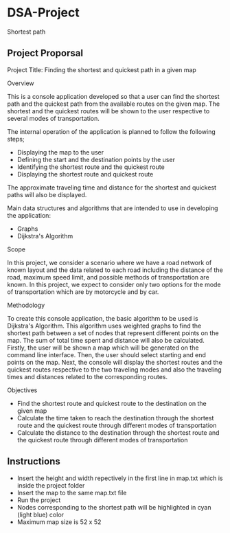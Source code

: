 # DSA-Project
Shortest path

Project Proporsal
-----------------------------------------------------------------------------------------------------------------------------------------------------------------------
Project Title: Finding the shortest and quickest path in a given map

Overview

This is a console application developed so that a user can find the shortest path and the quickest path from the available routes on the given map. 
The shortest and the quickest routes will be shown to the user respective to several modes of transportation.

The internal operation of the application is planned to follow the following steps;

* Displaying the map to the user
* Defining the start and the destination points by the user
* Identifying the shortest route and the quickest route
* Displaying the shortest route and quickest route
  
The approximate traveling time and distance for the shortest and quickest paths will also be displayed.

Main data structures and algorithms that are intended to use in developing the application:

* Graphs
* Dijkstra's Algorithm
  
Scope

In this project, we consider a scenario where we have a road network of known layout and the data related to each road including the distance of the road, 
maximum speed limit, and possible methods of transportation are known. In this project, we expect to consider only two options for the mode of transportation 
which are by motorcycle and by car.

Methodology

To create this console application, the basic algorithm to be used is Dijkstra's Algorithm. This algorithm uses weighted graphs to find the shortest path between 
a set of nodes that represent different points on the map. The sum of total time spent and distance will also be calculated. Firstly, the user will be shown a map 
which will be generated on the command line interface. Then, the user should select starting and end points on the map. Next, the console will display the shortest 
routes and the quickest routes respective to the two traveling modes and also the traveling times and distances related to the corresponding routes.

Objectives

* Find the shortest route and quickest route to the destination on the given map
* Calculate the time taken to reach the destination through the shortest route and the quickest route through different modes of transportation
* Calculate the distance to the destination through the shortest route and the quickest route through different modes of transportation

Instructions
-----------------------------------------------------------------------------------------------------------------------------------------------------------------------
* Insert the height and width repectively in the first line in map.txt which is inside the project folder
* Insert the map to the same map.txt file
* Run the project
* Nodes corresponding to the shortest path will be highlighted in cyan (light blue) color
* Maximum map size is 52 x 52
